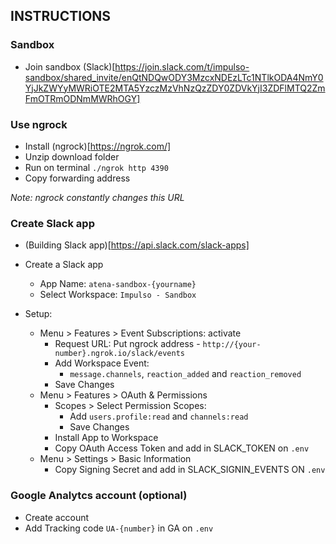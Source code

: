 ## INSTRUCTIONS

### Sandbox

- Join sandbox (Slack)[https://join.slack.com/t/impulso-sandbox/shared_invite/enQtNDQwODY3MzcxNDEzLTc1NTlkODA4NmY0YjJkZWYyMWRiOTE2MTA5YzczMzVhNzQzZDY0ZDVkYjI3ZDFlMTQ2ZmFmOTRmODNmMWRhOGY]

### Use ngrock

- Install (ngrock)[https://ngrok.com/]
- Unzip download folder
- Run on terminal `./ngrok http 4390`
- Copy forwarding address

<span style="font-style: italic">
Note: ngrock constantly changes this URL
</span>

### Create Slack app

- (Building Slack app)[https://api.slack.com/slack-apps]
- Create a Slack app

  - App Name: `atena-sandbox-{yourname}`
  - Select Workspace: `Impulso - Sandbox`

- Setup:
  - Menu > Features > Event Subscriptions: activate
    - Request URL: Put ngrock address - `http://{your-number}.ngrok.io/slack/events`
    - Add Workspace Event:
      - `message.channels`, `reaction_added` and `reaction_removed`
    - Save Changes
  - Menu > Features > OAuth & Permissions
    - Scopes > Select Permission Scopes:
      - Add `users.profile:read` and `channels:read`
      - Save Changes
    - Install App to Workspace
    - Copy OAuth Access Token and add in SLACK_TOKEN on `.env`
  - Menu > Settings > Basic Information
    - Copy Signing Secret and add in SLACK_SIGNIN_EVENTS ON `.env`

### Google Analytcs account (optional)

- Create account
- Add Tracking code `UA-{number}` in GA on `.env`
